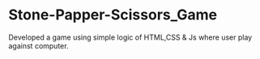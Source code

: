 # Stone-Papper-Scissors_Game
Developed a game using simple logic of HTML,CSS &amp; Js where user play against computer.
